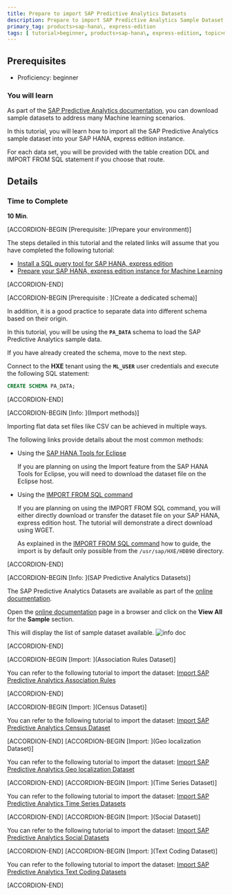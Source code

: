 ```yaml
---
title: Prepare to import SAP Predictive Analytics Datasets
description: Prepare to import SAP Predictive Analytics Sample Dataset in your SAP HANA, express edition instance
primary_tag: products>sap-hana\, express-edition
tags: [ tutorial>beginner, products>sap-hana\, express-edition, topic>machine-learning ]
---
```

## Prerequisites  
- Proficiency: beginner

### You will learn

As part of the [SAP Predictive Analytics documentation](https://help.sap.com/viewer/p/SAP_PREDICTIVE_ANALYTICS), you can download sample datasets to address many Machine learning scenarios.

In this tutorial, you will learn how to import all the SAP Predictive Analytics sample dataset into your SAP HANA, express edition instance.

For each data set, you will be provided with the table creation DDL and IMPORT FROM SQL statement if you choose that route.

## Details

### Time to Complete
**10 Min**.

[ACCORDION-BEGIN [Prerequisite: ](Prepare your environment)]

The steps detailed in this tutorial and the related links will assume that you have completed the following tutorial:

- [Install a SQL query tool for SAP HANA, express edition](https://www.sap.com/developer/tutorials/mlb-hxe-tools-sql.html)
- [Prepare your SAP HANA, express edition instance for Machine Learning](https://www.sap.com/developer/tutorials/mlb-hxe-setup-basic.html)

[ACCORDION-END]

[ACCORDION-BEGIN [Prerequisite : ](Create a dedicated schema)]

In addition, it is a good practice to separate data into different schema based on their origin.

In this tutorial, you will be using the **`PA_DATA`** schema to load the SAP Predictive Analytics sample data.

If you have already created the schema, move to the next step.

Connect to the **HXE** tenant using the **`ML_USER`** user credentials and execute the following SQL statement:

```SQL
CREATE SCHEMA PA_DATA;
```

[ACCORDION-END]

[ACCORDION-BEGIN [Info: ](Import methods)]

Importing flat data set files like CSV can be achieved in multiple ways.

The following links provide details about the most common methods:

 - Using the [SAP HANA Tools for Eclipse](https://www.sap.com/developer/tutorials/mlb-hxe-import-data-eclipse.html)

    If you are planning on using the Import feature from the SAP HANA Tools for Eclipse, you will need to download the dataset file on the Eclipse host.

 - Using the [IMPORT FROM SQL command](https://www.sap.com/developer/tutorials/mlb-hxe-import-data-sql-import.html)

    If you are planning on using the IMPORT FROM SQL command, you will either directly download or transfer the dataset file on your SAP HANA, express edition host. The tutorial will demonstrate a direct download using WGET.

    As explained in the [IMPORT FROM SQL command](https://www.sap.com/developer/tutorials/mlb-hxe-import-data-sql-import.html) how to guide, the import is by default only possible from the `/usr/sap/HXE/HDB90` directory.

[ACCORDION-END]

[ACCORDION-BEGIN [Info: ](SAP Predictive Analytics Datasets)]

The SAP Predictive Analytics Datasets are available as part of the [online documentation](https://help.sap.com/viewer/p/SAP_PREDICTIVE_ANALYTICS).

Open the [online documentation](https://help.sap.com/viewer/p/SAP_PREDICTIVE_ANALYTICS) page in a browser and click on the **View All** for the **Sample** section.

This will display the list of sample dataset available.
![info doc](01-0)

[ACCORDION-END]

[ACCORDION-BEGIN [Import: ](Association Rules Dataset)]

You can refer to the following tutorial to import the dataset: [Import SAP Predictive Analytics Association Rules](https://www.sap.com/developer/tutorials/mlb-hxe-import-data-pa-association.html)

[ACCORDION-END]

[ACCORDION-BEGIN [Import: ](Census Dataset)]

You can refer to the following tutorial to import the dataset: [Import SAP Predictive Analytics Census Dataset](https://www.sap.com/developer/tutorials/mlb-hxe-import-data-pa-census.html)

[ACCORDION-END]
[ACCORDION-BEGIN [Import: ](Geo localization Dataset)]

You can refer to the following tutorial to import the dataset: [Import SAP Predictive Analytics Geo localization Dataset](https://www.sap.com/developer/tutorials/mlb-hxe-import-data-pa-geolocalization.html)

[ACCORDION-END]
[ACCORDION-BEGIN [Import: ](Time Series Dataset)]

You can refer to the following tutorial to import the dataset: [Import SAP Predictive Analytics Time Series Datasets](https://www.sap.com/developer/tutorials/mlb-hxe-import-data-pa-timeseries.html)

[ACCORDION-END]
[ACCORDION-BEGIN [Import: ](Social Dataset)]

You can refer to the following tutorial to import the dataset: [Import SAP Predictive Analytics Social Datasets](https://www.sap.com/developer/tutorials/mlb-hxe-import-data-pa-social.html)

[ACCORDION-END]
[ACCORDION-BEGIN [Import: ](Text Coding Dataset)]

You can refer to the following tutorial to import the dataset: [Import SAP Predictive Analytics Text Coding Datasets](https://www.sap.com/developer/tutorials/mlb-hxe-import-data-pa-textcoding.html)

[ACCORDION-END]
